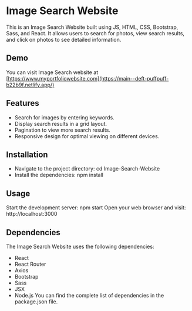 # Image Search Website
This is an Image Search Website built using JS, HTML, CSS, Bootstrap, Sass, and React. It allows users to search for photos, view search results, and click on photos to see detailed information.

## Demo
You can visit Image Search website at [https://www.myportfoliowebsite.com](https://main--deft-puffpuff-b22b9f.netlify.app/)

## Features
 - Search for images by entering keywords.
 - Display search results in a grid layout.
 - Pagination to view more search results.
 - Responsive design for optimal viewing on different devices.

## Installation
 - Navigate to the project directory: cd Image-Search-Website
 - Install the dependencies: npm install

## Usage
Start the development server: npm start
Open your web browser and visit: http://localhost:3000

## Dependencies
The Image Search Website uses the following dependencies:
 - React
 - React Router
 - Axios
 - Bootstrap
 - Sass
 - JSX
 - Node.js
You can find the complete list of dependencies in the package.json file.
